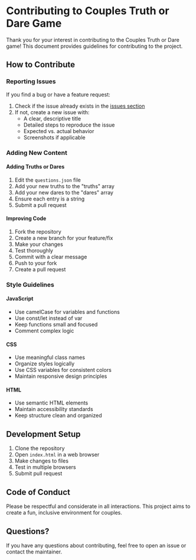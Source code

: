 # Contributing to Couples Truth or Dare Game

Thank you for your interest in contributing to the Couples Truth or Dare game! This document provides guidelines for contributing to the project.

## How to Contribute

### Reporting Issues

If you find a bug or have a feature request:
1. Check if the issue already exists in the [issues section](https://github.com/1amLonewolf/ToD/issues)
2. If not, create a new issue with:
   - A clear, descriptive title
   - Detailed steps to reproduce the issue
   - Expected vs. actual behavior
   - Screenshots if applicable

### Adding New Content

#### Adding Truths or Dares

1. Edit the `questions.json` file
2. Add your new truths to the "truths" array
3. Add your new dares to the "dares" array
4. Ensure each entry is a string
5. Submit a pull request

#### Improving Code

1. Fork the repository
2. Create a new branch for your feature/fix
3. Make your changes
4. Test thoroughly
5. Commit with a clear message
6. Push to your fork
7. Create a pull request

### Style Guidelines

#### JavaScript
- Use camelCase for variables and functions
- Use const/let instead of var
- Keep functions small and focused
- Comment complex logic

#### CSS
- Use meaningful class names
- Organize styles logically
- Use CSS variables for consistent colors
- Maintain responsive design principles

#### HTML
- Use semantic HTML elements
- Maintain accessibility standards
- Keep structure clean and organized

## Development Setup

1. Clone the repository
2. Open `index.html` in a web browser
3. Make changes to files
4. Test in multiple browsers
5. Submit pull request

## Code of Conduct

Please be respectful and considerate in all interactions. This project aims to create a fun, inclusive environment for couples.

## Questions?

If you have any questions about contributing, feel free to open an issue or contact the maintainer.